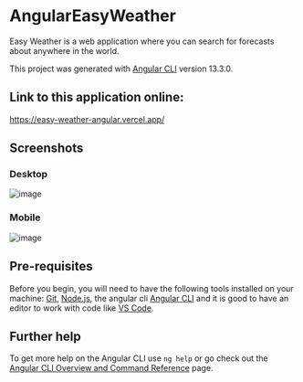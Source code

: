 # AngularEasyWeather
Easy Weather is a web application where you can search for forecasts about anywhere in the world.

This project was generated with [Angular CLI](https://github.com/angular/angular-cli) version 13.3.0.

## Link to this application online:

https://easy-weather-angular.vercel.app/

## Screenshots

### Desktop
![image](https://user-images.githubusercontent.com/73261068/162352938-6d3a84c8-310c-49dd-a2e4-7d826b36812d.png)

### Mobile
![image](https://user-images.githubusercontent.com/73261068/162352822-887d3591-eff3-4edf-821a-6aba3768d36b.png)

## Pre-requisites

Before you begin, you will need to have the following tools installed on your machine: [Git](https://git-scm.com/book/en/v2/Getting-Started-Installing-Git), [Node.js](https://nodejs.org/en/download/package-manager/), the angular cli [Angular CLI](https://angular.io/cli) and it is good to have an editor to work with code like [VS Code](https://code.visualstudio.com/Download).

## Further help

To get more help on the Angular CLI use `ng help` or go check out the [Angular CLI Overview and Command Reference](https://angular.io/cli) page.
